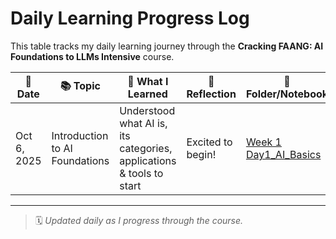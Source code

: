 # Daily Learning Progress Log

This table tracks my daily learning journey through the **Cracking FAANG: AI Foundations to LLMs Intensive** course.

| 📅 Date | 📚 Topic | 🧠 What I Learned | 💭 Reflection | 🔗 Folder/Notebook |
|----------|-----------|------------------|---------------|--------------------|
| Oct 6, 2025 | Introduction to AI Foundations | Understood what AI is, its categories, applications & tools to start | Excited to begin!| [Week 1 Day1_AI_Basics](./W1%20D%201%20AI%20Intro/W1D1_AI_Intro.md) |
---

> 🗓️ *Updated daily as I progress through the course.*
